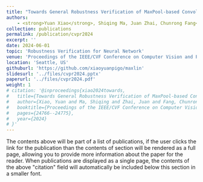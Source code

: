 ```yaml
---
title: "Towards General Robustness Verification of MaxPool-based Convolutional Neural Networks via Tightening Linear Approximation"
authors: 
    - <strong>Yuan Xiao</strong>, Shiqing Ma, Juan Zhai, Chunrong Fang<sup>*</sup>, Jinyuan Jia, Zhenyu Chen<sup>*</sup>
collection: publications
permalink: /publication/cvpr2024
excerpt: ''
date: 2024-06-01
topic: 'Robustness Verification for Neural Network'
venue: 'Proceedings of the IEEE/CVF Conference on Computer Vision and Pattern Recognition'
location: 'Seattle, US'
githuburl: 'https://github.com/xiaoyuanpigo/maxlin'
slidesurl: '../files/cvpr2024.pptx'
paperurl: '../files/cvpr2024.pdf'
weight: 1
# citation: '@inproceedings{xiao2024towards,
#   title={Towards General Robustness Verification of MaxPool-based Convolutional Neural Networks via Tightening Linear Approximation},
#   author={Xiao, Yuan and Ma, Shiqing and Zhai, Juan and Fang, Chunrong and Jia, Jinyuan and Chen, Zhenyu},
#   booktitle={Proceedings of the IEEE/CVF Conference on Computer Vision and Pattern Recognition},
#   pages={24766--24775},
#   year={2024}
# }'
---
```


The contents above will be part of a list of publications, if the user clicks the link for the publication than the contents of section will be rendered as a full page, allowing you to provide more information about the paper for the reader. When publications are displayed as a single page, the contents of the above "citation" field will automatically be included below this section in a smaller font.
